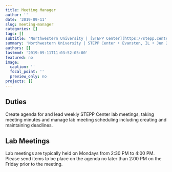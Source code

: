 ```yaml
---
title: Meeting Manager
author: ''
date: '2019-09-11'
slug: meeting-manager
categories: []
tags: []
subtitle: 'Northwestern University | [STEPP Center](https://stepp.center/) • Evanston, IL • Jun 2019'
summary: 'Northwestern University | STEPP Center • Evanston, IL • Jun 2019'
authors: []
lastmod: '2019-09-11T11:03:52-05:00'
featured: no
image:
  caption: ''
  focal_point: ''
  preview_only: no
projects: []
---
```


## Duties  
Create agenda for and lead weekly STEPP Center lab meetings, taking meeting minutes and manage lab meeting scheduling including creating and maintaining deadlines. 

## Lab Meetings 
Lab meetings are typically held on Mondays from 2:30 PM to 4:00 PM.  Please send items to be place on the agenda no later than 2:00 PM on the Friday prior to the meeting.  
